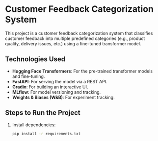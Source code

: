 # Customer Feedback Categorization System

This project is a customer feedback categorization system that classifies customer feedback into multiple predefined categories (e.g., product quality, delivery issues, etc.) using a fine-tuned transformer model.

## Technologies Used
- **Hugging Face Transformers**: For the pre-trained transformer models and fine-tuning.
- **FastAPI**: For serving the model via a REST API.
- **Gradio**: For building an interactive UI.
- **MLflow**: For model versioning and tracking.
- **Weights & Biases (W&B)**: For experiment tracking.

## Steps to Run the Project

1. Install dependencies:
   ```bash
   pip install -r requirements.txt
